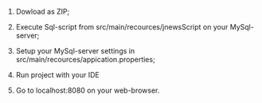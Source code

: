 1) Dowload as ZIP;

2) Execute Sql-script from src/main/recources/jnewsScript on your MySql-server;

3) Setup your MySql-server settings in src/main/recources/appication.properties;

4) Run project with your IDE

5) Go to localhost:8080 on your web-browser.

